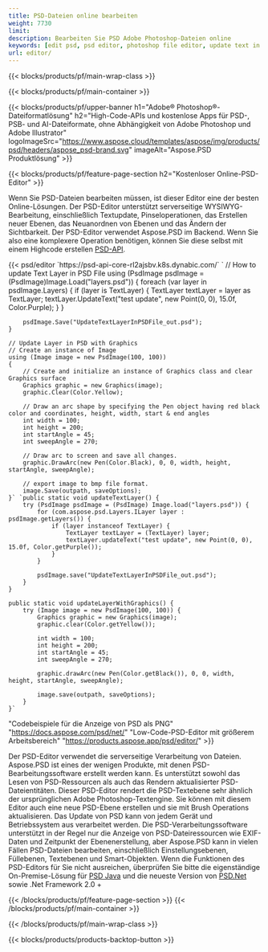```yaml
---
title: PSD-Dateien online bearbeiten
weight: 7730
limit: 
description: Bearbeiten Sie PSD Adobe Photoshop-Dateien online
keywords: [edit psd, psd editor, photoshop file editor, update text in psd, update psd]
url: editor/
---
```


{{< blocks/products/pf/main-wrap-class >}}


{{< blocks/products/pf/main-container >}}

{{< blocks/products/pf/upper-banner h1="Adobe® Photoshop®-Dateiformatlösung" h2="High-Code-APIs und kostenlose Apps für PSD-, PSB- und AI-Dateiformate, ohne Abhängigkeit von Adobe Photoshop und Adobe Illustrator" logoImageSrc="https://www.aspose.cloud/templates/aspose/img/products/psd/headers/aspose_psd-brand.svg" imageAlt="Aspose.PSD Produktlösung" >}}

{{< blocks/products/pf/feature-page-section h2="Kostenloser Online-PSD-Editor" >}}
<p>Wenn Sie PSD-Dateien bearbeiten müssen, ist dieser Editor eine der besten Online-Lösungen. Der PSD-Editor unterstützt serverseitige WYSIWYG-Bearbeitung, einschließlich Textupdate, Pinseloperationen, das Erstellen neuer Ebenen, das Neuanordnen von Ebenen und das Ändern der Sichtbarkeit. Der PSD-Editor verwendet Aspose.PSD im Backend. Wenn Sie also eine komplexere Operation benötigen, können Sie diese selbst mit einem Highcode erstellen <a href="/psd/{{< lang-code >}}">PSD-API</a>.</p>
{{< psd/editor `https://psd-api-core-rl2ajsbv.k8s.dynabic.com/` 
`	// How to update Text Layer in PSD File
	using (PsdImage psdImage = (PsdImage)Image.Load("layers.psd"))
  	{
		foreach (var layer in psdImage.Layers)
		{
			if (layer is TextLayer)
			{
				TextLayer textLayer = layer as TextLayer;
				textLayer.UpdateText("test update", new Point(0, 0), 15.0f, Color.Purple);
			}
		}

		psdImage.Save("UpdateTextLayerInPSDFile_out.psd");
	}
	
	// Update Layer in PSD with Graphics
	// Create an instance of Image
	using (Image image = new PsdImage(100, 100))
	{
		// Create and initialize an instance of Graphics class and clear Graphics surface
		Graphics graphic = new Graphics(image);
		graphic.Clear(Color.Yellow);

		// Draw an arc shape by specifying the Pen object having red black color and coordinates, height, width, start & end angles                 
		int width = 100;
		int height = 200;
		int startAngle = 45;
		int sweepAngle = 270;

		// Draw arc to screen and save all changes.
		graphic.DrawArc(new Pen(Color.Black), 0, 0, width, height, startAngle, sweepAngle);

		// export image to bmp file format.
		image.Save(outpath, saveOptions);
	}` `public static void updateTextLayer() {
        try (PsdImage psdImage = (PsdImage) Image.load("layers.psd")) {
            for (com.aspose.psd.Layers.ILayer layer : psdImage.getLayers()) {
                if (layer instanceof TextLayer) {
                    TextLayer textLayer = (TextLayer) layer;
                    textLayer.updateText("test update", new Point(0, 0), 15.0f, Color.getPurple());
                }
            }

            psdImage.save("UpdateTextLayerInPSDFile_out.psd");
        }
    }

    public static void updateLayerWithGraphics() {
        try (Image image = new PsdImage(100, 100)) {
            Graphics graphic = new Graphics(image);
            graphic.clear(Color.getYellow());

            int width = 100;
            int height = 200;
            int startAngle = 45;
            int sweepAngle = 270;

            graphic.drawArc(new Pen(Color.getBlack()), 0, 0, width, height, startAngle, sweepAngle);

            image.save(outpath, saveOptions);
        }
    }` 
"Codebeispiele für die Anzeige von PSD als PNG"  "https://docs.aspose.com/psd/net/" 
"Low-Code-PSD-Editor mit größerem Arbeitsbereich" "https://products.aspose.app/psd/editor/" >}}
<p>Der PSD-Editor verwendet die serverseitige Verarbeitung von Dateien. Aspose.PSD ist eines der wenigen Produkte, mit denen PSD-Bearbeitungssoftware erstellt werden kann. Es unterstützt sowohl das Lesen von PSD-Ressourcen als auch das Rendern aktualisierter PSD-Dateientitäten. Dieser PSD-Editor rendert die PSD-Textebene sehr ähnlich der ursprünglichen Adobe Photoshop-Textengine. Sie können mit diesem Editor auch eine neue PSD-Ebene erstellen und sie mit Brush Operations aktualisieren. Das Update von PSD kann von jedem Gerät und Betriebssystem aus verarbeitet werden. Die PSD-Verarbeitungssoftware unterstützt in der Regel nur die Anzeige von PSD-Dateiressourcen wie EXIF-Daten und Zeitpunkt der Ebenenerstellung, aber Aspose.PSD kann in vielen Fällen PSD-Dateien bearbeiten, einschließlich Einstellungsebenen, Füllebenen, Textebenen und Smart-Objekten. Wenn die Funktionen des PSD-Editors für Sie nicht ausreichen, überprüfen Sie bitte die eigenständige On-Premise-Lösung für <a href="/psd/{{< lang-code >}}java">PSD Java</a> und die neueste Version von <a href="/psd/{{< lang-code >}}net">PSD.Net</a> sowie .Net Framework 2.0 +</p>

{{< /blocks/products/pf/feature-page-section >}}
{{< /blocks/products/pf/main-container >}}


{{< /blocks/products/pf/main-wrap-class >}}

{{< blocks/products/products-backtop-button >}}

